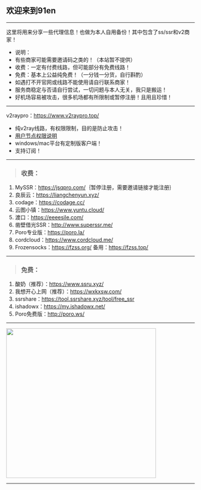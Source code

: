 ## 欢迎来到91en  
--- 
这里将用来分享一些代理信息！也做为本人自用备份！其中包含了ss/ssr和v2商家！  
- 说明：
- 有些商家可能需要邀请码之类的！（本站暂不提供）  
- 收费：一定有付费线路，但可能部分有免费线路！  
- 免费：基本上公益纯免费！（一分钱一分货，自行斟酌）  
- 如遇打不开官网或线路不能使用请自行联系商家！     
- 服务商稳定与否请自行尝试，一切问题与本人无关，我只是搬运！  
- 好机场容易被攻击，很多机场都有所限制或暂停注册！且用且珍惜！
   
---   
v2raypro：<a href="https://www.v2raypro.top/aff.php?aff=3&gid=5" target="_blank">https://www.v2raypro.top/</a>  
- 纯v2ray线路，有权限限制，目的是防止攻击！  
- <a href="https://www.v2raypro.top/announcements.php?id=106" target="_blank">用户节点权限说明</a>   
- windows/mac平台有定制版客户端！  
- 支持订阅！  

---

> <h3>收费：</h3>     
1. MySSR：<a href="https://jsqpro.com/" target="_blank">https://jsqpro.com/</a>｛暂停注册，需要邀请链接才能注册｝  
2. 良辰云：<a href="https://liangchenyun.xyz/" target="_blank">https://liangchenyun.xyz/</a>       
3. codage：<a href="https://codage.cc/" target="_blank">https://codage.cc/</a>    
4. 云图小镇：<a href="https://www.yuntu.cloud/" target="_blank">https://www.yuntu.cloud/</a>     
5. 渡口：<a href="https://eeeesile.com/" target="_blank">https://eeeesile.com/</a>   
6. 凿壁借光SSR：<a href="http://www.superssr.me/" target="_blank">http://www.superssr.me/</a>  
7. Poro专业版：<a href="https://poro.la/" target="_blank">https://poro.la/</a>    
8. cordcloud：<a href="https://www.cordcloud.me/" target="_blank">https://www.cordcloud.me/</a>
9. Frozensocks：<a href="https://fzss.org/" target="_blank">https://fzss.org/</a> 备用：<a href="https://fzss.top/" target="_blank">https://fzss.top/</a>  

---  

> <h3>免费：</h3>  
1. 酸奶（推荐）：<a href="http://www.ssru.ml/register/1843/XQTUOMFC" target="_blank">https://www.ssru.xyz/</a>    
2. 我想开心上网（推荐）：<a href="https://wxkxsw.com/" target="_blank">https://wxkxsw.com/</a>   
3. ssrshare：<a href="https://tool.ssrshare.xyz/tool/free_ssr" target="_blank">https://tool.ssrshare.xyz/tool/free_ssr</a>   
4. ishadowx：<a href="https://my.ishadowx.net/" target="_blank">https://my.ishadowx.net/</a>   
5. Poro免费版：<a href="http://poro.ws/" target="_blank">http://poro.ws/</a>  

--- 

<a href="#" onclick="return false;"><img src="https://s1.ax2x.com/2018/06/29/nOIkn.png" width="" height="400" border="0"/></a>

---
